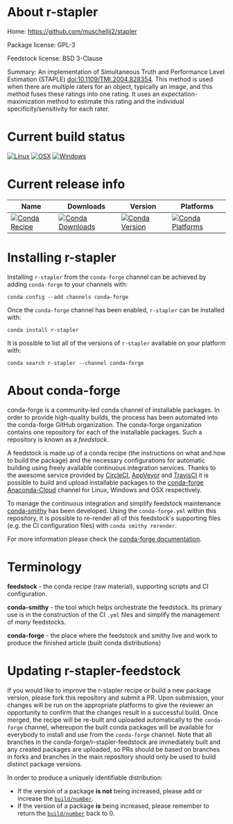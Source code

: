 About r-stapler
===============

Home: https://github.com/muschellij2/stapler

Package license: GPL-3

Feedstock license: BSD 3-Clause

Summary: An implementation of Simultaneous Truth and  Performance Level Estimation (STAPLE) <doi:10.1109/TMI.2004.828354>.  This method is used when there are multiple raters for an object, typically an image, and this method fuses these ratings into one rating.  It uses an expectation-maximization method to estimate this rating and the individual specificity/sensitivity for each rater.



Current build status
====================

[![Linux](https://img.shields.io/circleci/project/github/conda-forge/r-stapler-feedstock/master.svg?label=Linux)](https://circleci.com/gh/conda-forge/r-stapler-feedstock)
[![OSX](https://img.shields.io/travis/conda-forge/r-stapler-feedstock/master.svg?label=macOS)](https://travis-ci.org/conda-forge/r-stapler-feedstock)
[![Windows](https://img.shields.io/appveyor/ci/conda-forge/r-stapler-feedstock/master.svg?label=Windows)](https://ci.appveyor.com/project/conda-forge/r-stapler-feedstock/branch/master)

Current release info
====================

| Name | Downloads | Version | Platforms |
| --- | --- | --- | --- |
| [![Conda Recipe](https://img.shields.io/badge/recipe-r--stapler-green.svg)](https://anaconda.org/conda-forge/r-stapler) | [![Conda Downloads](https://img.shields.io/conda/dn/conda-forge/r-stapler.svg)](https://anaconda.org/conda-forge/r-stapler) | [![Conda Version](https://img.shields.io/conda/vn/conda-forge/r-stapler.svg)](https://anaconda.org/conda-forge/r-stapler) | [![Conda Platforms](https://img.shields.io/conda/pn/conda-forge/r-stapler.svg)](https://anaconda.org/conda-forge/r-stapler) |

Installing r-stapler
====================

Installing `r-stapler` from the `conda-forge` channel can be achieved by adding `conda-forge` to your channels with:

```
conda config --add channels conda-forge
```

Once the `conda-forge` channel has been enabled, `r-stapler` can be installed with:

```
conda install r-stapler
```

It is possible to list all of the versions of `r-stapler` available on your platform with:

```
conda search r-stapler --channel conda-forge
```


About conda-forge
=================

conda-forge is a community-led conda channel of installable packages.
In order to provide high-quality builds, the process has been automated into the
conda-forge GitHub organization. The conda-forge organization contains one repository
for each of the installable packages. Such a repository is known as a *feedstock*.

A feedstock is made up of a conda recipe (the instructions on what and how to build
the package) and the necessary configurations for automatic building using freely
available continuous integration services. Thanks to the awesome service provided by
[CircleCI](https://circleci.com/), [AppVeyor](https://www.appveyor.com/)
and [TravisCI](https://travis-ci.org/) it is possible to build and upload installable
packages to the [conda-forge](https://anaconda.org/conda-forge)
[Anaconda-Cloud](https://anaconda.org/) channel for Linux, Windows and OSX respectively.

To manage the continuous integration and simplify feedstock maintenance
[conda-smithy](https://github.com/conda-forge/conda-smithy) has been developed.
Using the ``conda-forge.yml`` within this repository, it is possible to re-render all of
this feedstock's supporting files (e.g. the CI configuration files) with ``conda smithy rerender``.

For more information please check the [conda-forge documentation](https://conda-forge.org/docs/).

Terminology
===========

**feedstock** - the conda recipe (raw material), supporting scripts and CI configuration.

**conda-smithy** - the tool which helps orchestrate the feedstock.
                   Its primary use is in the construction of the CI ``.yml`` files
                   and simplify the management of *many* feedstocks.

**conda-forge** - the place where the feedstock and smithy live and work to
                  produce the finished article (built conda distributions)


Updating r-stapler-feedstock
============================

If you would like to improve the r-stapler recipe or build a new
package version, please fork this repository and submit a PR. Upon submission,
your changes will be run on the appropriate platforms to give the reviewer an
opportunity to confirm that the changes result in a successful build. Once
merged, the recipe will be re-built and uploaded automatically to the
`conda-forge` channel, whereupon the built conda packages will be available for
everybody to install and use from the `conda-forge` channel.
Note that all branches in the conda-forge/r-stapler-feedstock are
immediately built and any created packages are uploaded, so PRs should be based
on branches in forks and branches in the main repository should only be used to
build distinct package versions.

In order to produce a uniquely identifiable distribution:
 * If the version of a package **is not** being increased, please add or increase
   the [``build/number``](https://conda.io/docs/user-guide/tasks/build-packages/define-metadata.html#build-number-and-string).
 * If the version of a package **is** being increased, please remember to return
   the [``build/number``](https://conda.io/docs/user-guide/tasks/build-packages/define-metadata.html#build-number-and-string)
   back to 0.
